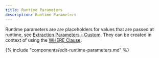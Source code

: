 ```yaml
---
title: Runtime Parameters
description: Runtime Parameters
---
```


Runtime parameters are are placeholders for values that are passed at runtime, see [Extraction Parameters - Custom](../execute-and-automate-extractions/extraction-parameters#custom).
They can be created in context of using the [WHERE Clause](where-clause.md).

{% include "components/edit-runtime-parameters.md" %}

